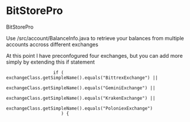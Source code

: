 # BitStorePro
BitStorePro

Use /src/account/BalanceInfo.java to retrieve your balances from multiple accounts accross different exchanges

At this point I have preconfogured four exchanges, but you can add more simply by extending this if statement 

				      if (	exchangeClass.getSimpleName().equals("BittrexExchange") ||
				    		exchangeClass.getSimpleName().equals("GeminiExchange") ||
				    		exchangeClass.getSimpleName().equals("KrakenExchange") ||
				    		exchangeClass.getSimpleName().equals("PoloniexExchange")     		  
				    	 ) {

